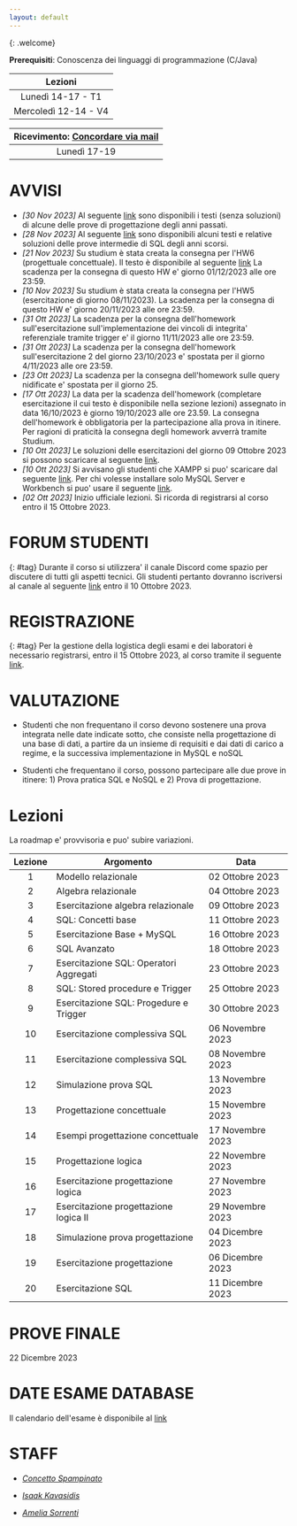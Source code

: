 ```yaml
---
layout: default
---
```

{: .welcome} 


**Prerequisiti**: Conoscenza dei linguaggi di programmazione (C/Java)  

| **Lezioni**     |
| :----------:    |
| Lunedì 14-17  - T1 | 
| Mercoledì 12-14 - V4  | 



| **Ricevimento**: [Concordare via mail](#staff)      |
| :----------:   |
| Lunedì 17-19  | 



# AVVISI
- *[30 Nov 2023]* Al seguente [link](https://drive.google.com/file/d/1NsUD0S-Za3rHmdlJ6wj-eYclzNrcMTDU/view?usp=sharing) sono disponibili i testi (senza soluzioni) di alcune delle prove di progettazione degli anni passati. 
- *[28 Nov 2023]* Al seguente [link](https://drive.google.com/file/d/1SKFW3eZT4eWaFEGpLWVNa1bgKL_qHsxg/view?usp=sharing) sono disponibili alcuni testi e relative soluzioni delle prove intermedie di SQL degli anni scorsi. 
- *[21 Nov 2023]* Su studium è stata creata la consegna per l'HW6 (progettuale concettuale). Il testo è disponibile al seguente [link](https://drive.google.com/file/d/1Zqa9cG7AU2IWQW-qrpkerJSD9imdf0Y9/view) La scadenza per la consegna di questo HW e' giorno 01/12/2023 alle ore 23:59.
- *[10 Nov 2023]* Su studium è stata creata la consegna per l'HW5 (esercitazione di giorno 08/11/2023). La scadenza per la consegna di questo HW e' giorno 20/11/2023 alle ore 23:59.
- *[31 Ott 2023]* La scadenza per la consegna dell'homework sull'esercitazione sull'implementazione dei vincoli di integrita' referenziale tramite trigger e' il giorno 11/11/2023 alle ore 23:59.
- *[31 Ott 2023]* La scadenza per la consegna dell'homework sull'esercitazione 2 del giorno 23/10/2023  e' spostata per il giorno 4/11/2023 alle ore 23:59.
- *[23 Ott 2023]* La scadenza per la consegna dell'homework sulle query nidificate e' spostata per il giorno 25.
- *[17 Ott 2023]* La data per la scadenza dell'homework (completare esercitazione il cui testo è disponibile nella sezione lezioni) assegnato in data 16/10/2023 è giorno 19/10/2023 alle ore 23.59. La consegna dell'homework è obbligatoria per la partecipazione alla prova in itinere. Per ragioni di praticità la consegna degli homework avverrà tramite Studium. 
- *[10 Ott 2023]* Le soluzioni delle esercitazioni del giorno 09 Ottobre 2023 si possono scaricare al seguente [link](https://drive.google.com/file/d/1QGiB_iPOpS9dAH7UdFzTralQlSKM2m97/view?usp=sharing).
- *[10 Ott 2023]* Si avvisano gli studenti che XAMPP si puo' scaricare dal seguente [link](https://sourceforge.net/projects/xampp/files/XAMPP%20Windows/8.2.4/xampp-windows-x64-8.2.4-0-VS16-installer.exe/download
). Per chi volesse installare solo MySQL Server e Workbench si puo' usare il seguente [link](https://dev.mysql.com/downloads/mysql/).
- *[02 Ott 2023]* Inizio ufficiale lezioni. Si ricorda di registrarsi al corso entro il 15 Ottobre 2023.



# FORUM STUDENTI
{: #tag}
Durante il corso si utilizzera' il canale Discord come spazio per discutere di tutti gli aspetti tecnici. Gli studenti pertanto dovranno iscriversi al canale al seguente [link](https://discord.gg/fGSCvYHpfv) entro il 10 Ottobre 2023.

# REGISTRAZIONE
{: #tag}
Per la gestione della logistica degli esami e dei laboratori è necessario registrarsi, entro il 15 Ottobre 2023, al corso tramite il seguente  [link](https://forms.gle/fchUuCLj5oRhawYk7).

# VALUTAZIONE

- Studenti che non frequentano il corso devono sostenere una prova integrata nelle date indicate sotto, che consiste nella progettazione di una base di dati, a partire da un insieme di requisiti e dai dati di carico a regime, e la successiva implementazione in MySQL e noSQL

- Studenti che frequentano il corso, possono partecipare alle due prove in itinere: 1) Prova pratica SQL e NoSQL e 2) Prova di progettazione.


# Lezioni 
La roadmap e' provvisoria e puo' subire variazioni.

| Lezione    | Argomento          | Data    |
| :-------:| ------------------ | ---------------|
| 1     | Modello relazionale         | 02 Ottobre 2023  |
| 2     | Algebra relazionale   | 04 Ottobre 2023   |
| 3     | Esercitazione algebra relazionale         | 09 Ottobre 2023  |
| 4     | SQL: Concetti base   | 11 Ottobre 2023   |
| 5     | Esercitazione Base + MySQL         | 16 Ottobre 2023  |
| 6     | SQL Avanzato| 18 Ottobre 2023   |
| 7     | Esercitazione SQL: Operatori Aggregati   | 23 Ottobre 2023   |
| 8     | SQL: Stored procedure e Trigger     | 25 Ottobre 2023  |
| 9     | Esercitazione SQL: Progedure e Trigger        | 30 Ottobre 2023  |
| 10     | Esercitazione complessiva SQL   | 06 Novembre 2023   |
| 11     | Esercitazione complessiva SQL        | 08 Novembre 2023  |
| 12     | Simulazione prova SQL        | 13 Novembre 2023  |
| 13     | Progettazione concettuale       | 15 Novembre 2023  |
| 14     | Esempi progettazione concettuale      | 17 Novembre 2023  |
| 15     | Progettazione logica   | 22 Novembre 2023   |
| 16     | Esercitazione progettazione logica        | 27 Novembre 2023  |
| 17     | Esercitazione progettazione logica II   | 29 Novembre 2023   |
| 18     | Simulazione prova progettazione | 04 Dicembre 2023   |
| 19     | Esercitazione progettazione | 06 Dicembre 2023  |
| 20     | Esercitazione SQL    | 11 Dicembre 2023  | 


# PROVE FINALE 
22 Dicembre 2023   

# DATE ESAME DATABASE
Il calendario dell'esame è disponibile al [link](https://www.dieei.unict.it/sites/default/files/files/CalendarioEsami_L8INF_2022-2023_delibera.pdf)


# STAFF

- *[Concetto Spampinato](mailto:cspampin@dieei.unict.it)*

- *[Isaak Kavasidis](mailto:kavasidis@dieei.unict.it)*

- *[Amelia Sorrenti](mailto:amelia.sorrenti@phd.unict.it)*


[404]: /web-programming-course/fallback
